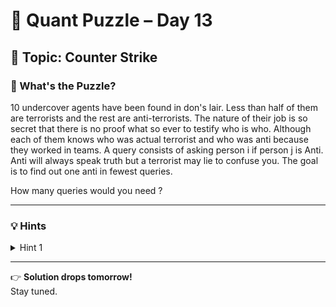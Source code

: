 # 🧠 Quant Puzzle – Day 13

## 📌 Topic: Counter Strike

### 🤔 What's the Puzzle?

10 undercover agents have been found in don's lair. Less than half of them are terrorists and the rest are anti-terrorists. The nature of their job is so secret that there is no proof what so ever to testify who is who. Although each of them knows who was actual terrorist and who was anti because they worked in teams. A query consists of asking person i if person j is Anti. Anti will always speak truth but a terrorist may lie to confuse you. The goal is to find out one anti in fewest queries.

How many queries would you need ?

---

### 💡 Hints

<details>
<summary>Hint 1</summary>
Since less than half are terrorists, there is always a majority of truthful agents. Use this to your advantage when analyzing answers.
</details>

---

👉 **Solution drops tomorrow!**  
Stay tuned.
